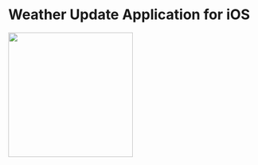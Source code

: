 # Weather Update Application for iOS
<img src = "https://user-images.githubusercontent.com/82731243/204380169-1662fb0a-227e-4c8d-9d1d-81ee70b0eaf0.png" width = "250"/>
